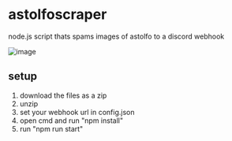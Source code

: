 # astolfoscraper
node.js script thats spams images of astolfo to a discord webhook

![image](https://user-images.githubusercontent.com/54683192/221187172-c3c59ab6-c726-40b2-95d8-8fd7af679a89.png)

## setup
1. download the files as a zip
2. unzip
3. set your webhook url in config.json
4. open cmd and run "npm install"
5. run "npm run start"
